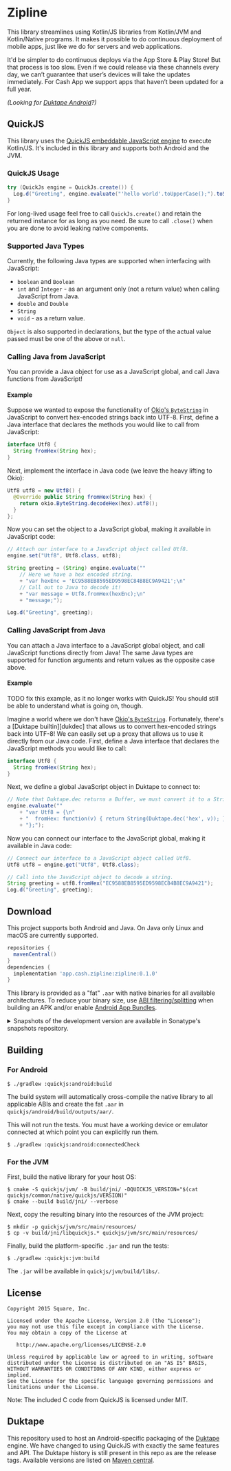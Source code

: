# Zipline

This library streamlines using Kotlin/JS libraries from Kotlin/JVM and Kotlin/Native programs. It
makes it possible to do continuous deployment of mobile apps, just like we do for servers and web
applications.

It'd be simpler to do continuous deploys via the App Store & Play Store! But that process is too
slow. Even if we could release via these channels every day, we can’t guarantee that user’s devices
will take the updates immediately. For Cash App we support apps that haven’t been updated for a full
year.

_(Looking for [Duktape Android](#Duktape)?)_

## QuickJS

This library uses the [QuickJS embeddable JavaScript engine][qjs] to execute Kotlin/JS. It's
included in this library and supports both Android and the JVM.

### QuickJS Usage

```java
try (QuickJs engine = QuickJs.create()) {
  Log.d("Greeting", engine.evaluate("'hello world'.toUpperCase();").toString());
}
```

For long-lived usage feel free to call `QuickJs.create()` and retain the returned instance for as
long as you need. Be sure to call `.close()` when you are done to avoid leaking native components.

### Supported Java Types

Currently, the following Java types are supported when interfacing with JavaScript:

 * `boolean` and `Boolean`
 * `int` and `Integer` - as an argument only (not a return value) when calling JavaScript from Java.
 * `double` and `Double`
 * `String`
 * `void` - as a return value.

`Object` is also supported in declarations, but the type of the actual value passed must be
one of the above or `null`.

### Calling Java from JavaScript

You can provide a Java object for use as a JavaScript global, and call Java functions from
JavaScript!

#### Example

Suppose we wanted to expose the functionality of [Okio's `ByteString`][okio] in JavaScript to
convert hex-encoded strings back into UTF-8. First, define a Java interface that declares
the methods you would like to call from JavaScript:

```java
interface Utf8 {
  String fromHex(String hex);
}
```

Next, implement the interface in Java code (we leave the heavy lifting to Okio):

```java
Utf8 utf8 = new Utf8() {
  @Override public String fromHex(String hex) {
    return okio.ByteString.decodeHex(hex).utf8();
  }
};
```

Now you can set the object to a JavaScript global, making it available in JavaScript code:

```java
// Attach our interface to a JavaScript object called Utf8.
engine.set("Utf8", Utf8.class, utf8);

String greeting = (String) engine.evaluate(""
    // Here we have a hex encoded string.
    + "var hexEnc = 'EC9588EB8595ED9598EC84B8EC9A9421';\n"
    // Call out to Java to decode it!
    + "var message = Utf8.fromHex(hexEnc);\n"
    + "message;");

Log.d("Greeting", greeting);
```

### Calling JavaScript from Java

You can attach a Java interface to a JavaScript global object, and call JavaScript functions
directly from Java!  The same Java types are supported for function arguments and return
values as the opposite case above.

#### Example

TODO fix this example, as it no longer works with QuickJS!
You should still be able to understand what is going on, though.

Imagine a world where we don't have [Okio's `ByteString`][okio]. Fortunately, there's a [Duktape
builtin][dukdec] that allows us to convert hex-encoded strings back into UTF-8! We can easily set up a
proxy that allows us to use it directly from our Java code. First, define a Java interface
that declares the JavaScript methods you would like to call:

```java
interface Utf8 {
  String fromHex(String hex);
}
```

Next, we define a global JavaScript object in Duktape to connect to:

```java
// Note that Duktape.dec returns a Buffer, we must convert it to a String return value.
engine.evaluate(""
    + "var Utf8 = {\n"
    + "  fromHex: function(v) { return String(Duktape.dec('hex', v)); }\n"
    + "};");
```

Now you can connect our interface to the JavaScript global, making it available in Java code:

```java
// Connect our interface to a JavaScript object called Utf8.
Utf8 utf8 = engine.get("Utf8", Utf8.class);

// Call into the JavaScript object to decode a string.
String greeting = utf8.fromHex("EC9588EB8595ED9598EC84B8EC9A9421");
Log.d("Greeting", greeting);
```

## Download

This project supports both Android and Java. On Java only Linux and macOS are currently supported.

```groovy
repositories {
  mavenCentral()
}
dependencies {
  implementation 'app.cash.zipline:zipline:0.1.0'
}
```

This library is provided as a "fat" `.aar` with native binaries for all available architectures.
To reduce your binary size, use
[ABI filtering/splitting](https://developer.android.com/studio/build/configure-apk-splits.html)
when building an APK and/or enable
[Android App Bundles](https://developer.android.com/guide/app-bundle).

<details>
<summary>Snapshots of the development version are available in Sonatype's snapshots repository.</summary>
<p>

```groovy
repository {
  mavenCentral()
  maven {
    url 'https://oss.sonatype.org/content/repositories/snapshots/'
  }
}
dependencies {
  implementation 'app.cash.zipline:zipline:1.0.0-SNAPSHOT'
}
```

</p>
</details>


## Building

### For Android

```
$ ./gradlew :quickjs:android:build
```

The build system will automatically cross-compile the native library to all applicable ABIs and
create the fat `.aar` in `quickjs/android/build/outputs/aar/`.

This will not run the tests. You must have a working device or emulator connected at which point
you can explicitly run them.

```
$ ./gradlew :quickjs:android:connectedCheck
```

### For the JVM

First, build the native library for your host OS:
```
$ cmake -S quickjs/jvm/ -B build/jni/ -DQUICKJS_VERSION="$(cat quickjs/common/native/quickjs/VERSION)"
$ cmake --build build/jni/ --verbose
```

Next, copy the resulting binary into the resources of the JVM project:
```
$ mkdir -p quickjs/jvm/src/main/resources/
$ cp -v build/jni/libquickjs.* quickjs/jvm/src/main/resources/
```

Finally, build the platform-specific `.jar` and run the tests:
```
$ ./gradlew :quickjs:jvm:build
```

The `.jar` will be available in `quickjs/jvm/build/libs/`.


## License

    Copyright 2015 Square, Inc.

    Licensed under the Apache License, Version 2.0 (the "License");
    you may not use this file except in compliance with the License.
    You may obtain a copy of the License at

       http://www.apache.org/licenses/LICENSE-2.0

    Unless required by applicable law or agreed to in writing, software
    distributed under the License is distributed on an "AS IS" BASIS,
    WITHOUT WARRANTIES OR CONDITIONS OF ANY KIND, either express or implied.
    See the License for the specific language governing permissions and
    limitations under the License.


Note: The included C code from QuickJS is licensed under MIT.


## Duktape

This repository used to host an Android-specific packaging of the [Duktape](https://duktape.org/)
engine. We have changed to using QuickJS with exactly the same features and API. The Duktape
history is still present in this repo as are the release tags. Available versions are listed on
[Maven central](https://search.maven.org/artifact/com.squareup.duktape/duktape-android).




 [qjs]: https://bellard.org/quickjs/
 [okio]: https://github.com/square/okio/blob/master/okio/src/main/java/okio/ByteString.java
